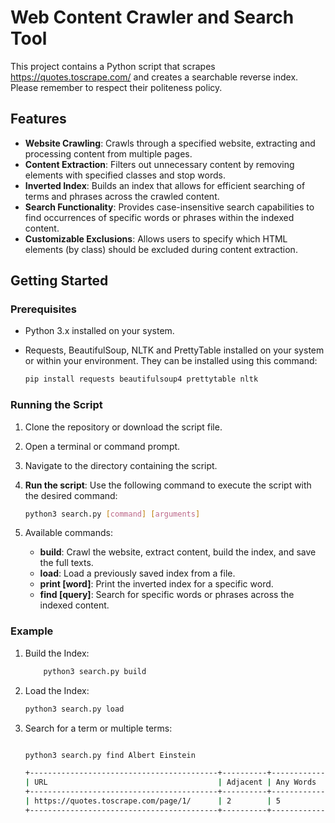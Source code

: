 # Web Content Crawler and Search Tool

This project contains a Python script that scrapes https://quotes.toscrape.com/ and creates a searchable reverse index.
Please remember to respect their politeness policy.

## Features

- **Website Crawling**: Crawls through a specified website, extracting and processing content from multiple pages.
- **Content Extraction**: Filters out unnecessary content by removing elements with specified classes and stop words.
- **Inverted Index**: Builds an index that allows for efficient searching of terms and phrases across the crawled content.
- **Search Functionality**: Provides case-insensitive search capabilities to find occurrences of specific words or phrases within the indexed content.
- **Customizable Exclusions**: Allows users to specify which HTML elements (by class) should be excluded during content extraction.

## Getting Started

### Prerequisites

- Python 3.x installed on your system.
- Requests, BeautifulSoup, NLTK and PrettyTable installed on your system or within your environment. They can be installed using this command:

    ```bash
    pip install requests beautifulsoup4 prettytable nltk
    ```

### Running the Script

1. Clone the repository or download the script file.
2. Open a terminal or command prompt.
3. Navigate to the directory containing the script.
4. **Run the script**: Use the following command to execute the script with the desired command:

   ```bash
   python3 search.py [command] [arguments]
   ```

5. Available commands:
    - **build**: Crawl the website, extract content, build the index, and save the full texts.
    - **load**: Load a previously saved index from a file.
    - **print [word]**: Print the inverted index for a specific word.
    - **find [query]**: Search for specific words or phrases across the indexed content.

### Example

1. Build the Index:

    ```bash
        python3 search.py build
    ```
2. Load the Index:

    ```bash
    python3 search.py load
    ```
3. Search for a term or multiple terms:

    ```bash

    python3 search.py find Albert Einstein

    +------------------------------------------+----------+------------+------------------+
    | URL                                      | Adjacent | Any Words  | Words Found      |
    +------------------------------------------+----------+------------+------------------+
    | https://quotes.toscrape.com/page/1/      | 2        | 5          | albert, einstein |
    +------------------------------------------+----------+------------+------------------+

    ```

